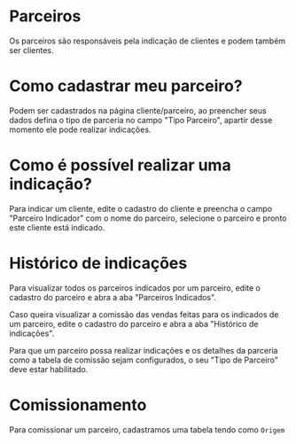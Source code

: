 # Parceiros

Os parceiros são responsáveis pela indicação de clientes e podem também ser clientes.

# Como cadastrar meu parceiro?

Podem ser cadastrados na página cliente/parceiro, ao preencher seus dados defina o tipo de parceria no campo "Tipo Parceiro", apartir desse momento ele pode realizar indicações.

# Como é possível realizar uma indicação?

Para indicar um cliente, edite o cadastro do cliente e preencha o campo "Parceiro Indicador" com o nome do parceiro, selecione o parceiro e pronto este cliente está indicado.

# Histórico de indicações

Para visualizar todos os parceiros indicados por um parceiro, edite o cadastro do parceiro e abra a aba "Parceiros Indicados".

Caso queira visualizar a comissão das vendas feitas para os indicados de um parceiro, edite o cadastro do parceiro e abra a aba "Histórico de indicações".

Para que um parceiro possa realizar indicações e os detalhes da parceria como a tabela de comissão sejam configurados, o seu "Tipo de Parceiro" deve estar habilitado.

# Comissionamento

Para comissionar um parceiro, cadastramos uma tabela tendo como `Origem`